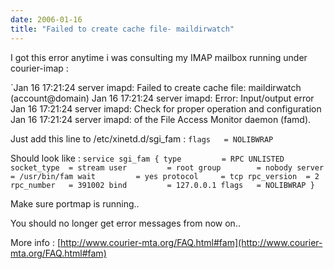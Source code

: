 ```yaml
---
date: 2006-01-16
title: "Failed to create cache file- maildirwatch"
---
```


I got this error anytime i was consulting my IMAP mailbox running under courier-imap :

`Jan 16 17:21:24 server imapd: Failed to create cache file: maildirwatch (account@domain)
Jan 16 17:21:24 server imapd: Error: Input/output error
Jan 16 17:21:24 server imapd: Check for proper operation and configuration
Jan 16 17:21:24 server imapd: of the File Access Monitor daemon (famd).

Just add this line to /etc/xinetd.d/sgi_fam :
`flags   = NOLIBWRAP`

Should look like : 
`service sgi_fam
{
        type         = RPC UNLISTED
        socket_type  = stream
        user         = root
        group        = nobody
        server       = /usr/bin/fam
        wait         = yes
        protocol     = tcp
        rpc_version  = 2
        rpc_number   = 391002
        bind         = 127.0.0.1
        flags   = NOLIBWRAP
}`

Make sure portmap is running..

You should no longer get error messages from now on..

More info : [http://www.courier-mta.org/FAQ.html#fam](http://www.courier-mta.org/FAQ.html#fam)
